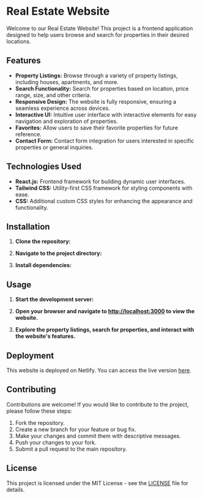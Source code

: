 # Real Estate Website

Welcome to our Real Estate Website! This project is a frontend application designed to help users browse and search for properties in their desired locations.

## Features

- **Property Listings:** Browse through a variety of property listings, including houses, apartments, and more.
- **Search Functionality:** Search for properties based on location, price range, size, and other criteria.
- **Responsive Design:** The website is fully responsive, ensuring a seamless experience across devices.
- **Interactive UI:** Intuitive user interface with interactive elements for easy navigation and exploration of properties.
- **Favorites:** Allow users to save their favorite properties for future reference.
- **Contact Form:** Contact form integration for users interested in specific properties or general inquiries.

## Technologies Used

- **React.js:** Frontend framework for building dynamic user interfaces.
- **Tailwind CSS:** Utility-first CSS framework for styling components with ease.
- **CSS:** Additional custom CSS styles for enhancing the appearance and functionality.

## Installation

1. **Clone the repository:**


2. **Navigate to the project directory:**


3. **Install dependencies:**


## Usage

1. **Start the development server:**


2. **Open your browser and navigate to [http://localhost:3000](http://localhost:3000) to view the website.**

3. **Explore the property listings, search for properties, and interact with the website's features.**

## Deployment

This website is deployed on Netlify. You can access the live version [here]([https://your-netlify-domain.com](https://662dfa4d6f5eac7a1288b917--harmonious-toffee-fa8214.netlify.app/)).

## Contributing

Contributions are welcome! If you would like to contribute to the project, please follow these steps:

1. Fork the repository.
2. Create a new branch for your feature or bug fix.
3. Make your changes and commit them with descriptive messages.
4. Push your changes to your fork.
5. Submit a pull request to the main repository.

## License

This project is licensed under the MIT License - see the [LICENSE](LICENSE) file for details.
